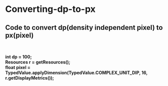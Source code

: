 # Converting-dp-to-px
<h2>Code to convert dp(density independent pixel) to px(pixel)</h2><br>

 <b>int dp = 100;</b> <br>
 <b>Resources r = getResources();</b> <br>
 <b>float pixel = TypedValue.applyDimension(TypedValue.COMPLEX_UNIT_DIP, 16, r.getDisplayMetrics());</b>
